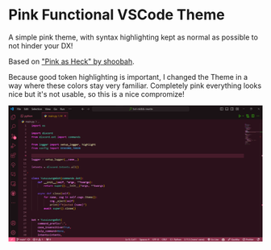 # Pink Functional VSCode Theme

A simple pink theme, with syntax highlighting kept as normal as possible to not hinder your DX!

Based on ["Pink as Heck" by shoobah](https://marketplace.visualstudio.com/items?itemName=shoobah.pinkasheck).

Because good token highlighting is important, I changed the Theme in a way where these colors stay very familiar. Completely pink everything looks nice but it's not usable, so this is a nice compromize!

![Example](example.png)
